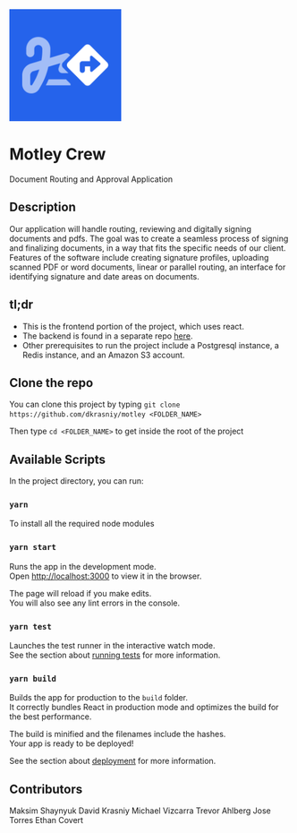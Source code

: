 <img src="https://raw.githubusercontent.com/dkrasniy/motley-crew-frontend/main/src/logo.png" alt="logo" width="200"/>

# Motley Crew

Document Routing and Approval Application

## Description

Our application will handle routing, reviewing and digitally signing documents and pdfs.  The goal was to create a seamless process of signing and finalizing documents, in a way that fits the specific needs of our client. Features of the software include creating signature profiles, uploading scanned PDF or word documents, linear or parallel routing, an interface for identifying signature and date areas on documents.

## tl;dr

- This is the frontend portion of the project, which uses react.
- The backend is found in a separate repo [here](https://github.com/maxshay/motley-crew-django-backend).
- Other prerequisites to run the project include a Postgresql instance, a Redis instance, and an Amazon S3 account.

## Clone the repo

You can clone this project by typing `git clone https://github.com/dkrasniy/motley <FOLDER_NAME>`

Then type `cd <FOLDER_NAME>` to get inside the root of the project

## Available Scripts

In the project directory, you can run:

### `yarn`

To install all the required node modules

### `yarn start`

Runs the app in the development mode.\
Open [http://localhost:3000](http://localhost:3000) to view it in the browser.

The page will reload if you make edits.\
You will also see any lint errors in the console.

### `yarn test`

Launches the test runner in the interactive watch mode.\
See the section about [running tests](https://facebook.github.io/create-react-app/docs/running-tests) for more information.

### `yarn build`

Builds the app for production to the `build` folder.\
It correctly bundles React in production mode and optimizes the build for the best performance.

The build is minified and the filenames include the hashes.\
Your app is ready to be deployed!

See the section about [deployment](https://facebook.github.io/create-react-app/docs/deployment) for more information.

## Contributors

Maksim Shaynyuk
David Krasniy
Michael Vizcarra
Trevor Ahlberg
Jose Torres
Ethan Covert
